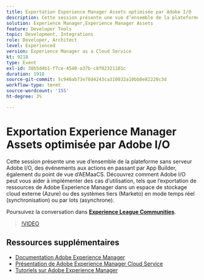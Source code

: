 ```yaml
---
title: Exportation Experience Manager Assets optimisée par Adobe I/O
description: Cette session présente une vue d’ensemble de la plateforme sans serveur Adobe I/O, des événements aux actions en passant par App Builder, également du point de vue d’AEMaaCS. Découvrez comment Adobe I/O peut vous aider à implémenter des cas d’utilisation, tels que l’exportation de ressources de Adobe Experience Manager dans un espace de stockage cloud externe (Azure) ou des systèmes tiers (Marketo) en mode temps réel (synchronisation) ou par lots (asynchrone).
solution: Experience Manager,Experience Manager Assets
feature: Developer Tools
topic: Development, Integrations
role: Developer, Architect
level: Experienced
version: Experience Manager as a Cloud Service
kt: 9218
type: Event
exl-id: 38b5d4b1-f7ce-4540-a37b-c8f02321101c
duration: 1918
source-git-commit: 5c946ab73e78d4243ca310032a10bb8e82228c3d
workflow-type: tm+mt
source-wordcount: '155'
ht-degree: 3%

---
```


# Exportation Experience Manager Assets optimisée par Adobe I/O

Cette session présente une vue d’ensemble de la plateforme sans serveur Adobe I/O, des événements aux actions en passant par App Builder, également du point de vue d’AEMaaCS. Découvrez comment Adobe I/O peut vous aider à implémenter des cas d’utilisation, tels que l’exportation de ressources de Adobe Experience Manager dans un espace de stockage cloud externe (Azure) ou des systèmes tiers (Marketo) en mode temps réel (synchronisation) ou par lots (asynchrone).

Poursuivez la conversation dans **[Experience League Communities](https://adobe.ly/3mkDXo6)**.

>[!VIDEO](https://video.tv.adobe.com/v/337842/?quality=12&learn=on&hidetitle=true)

## Ressources supplémentaires

- [Documentation Adobe Experience Manager](https://experienceleague.adobe.com/docs/experience-manager-cloud-service.html)
- [Présentation de Adobe Experience Manager Cloud Service](https://experienceleague.adobe.com/docs/experience-manager-cloud-service/overview/home.html)
- [Tutoriels sur Adobe Experience Manager](https://experienceleague.adobe.com/docs/experience-manager-tutorials.html)
